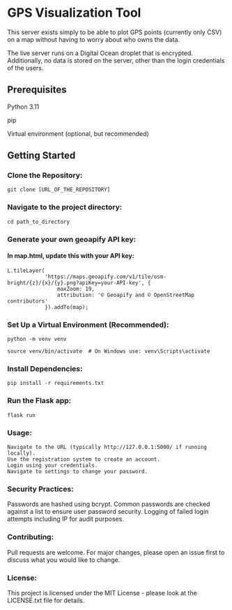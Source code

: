 # GPS Visualization Tool

This server exists simply to be able to plot GPS points (currently only CSV) on a map without having to worry about who owns the data.

The live server runs on a Digital Ocean droplet that is encrypted. Additionally, no data is stored on the server, other than
the login credentials of the users.

## Prerequisites

Python 3.11

pip

Virtual environment (optional, but recommended)

## Getting Started

### Clone the Repository:

```
git clone [URL_OF_THE_REPOSITORY]
```

### Navigate to the project directory:

```
cd path_to_directory
```

### Generate your own geoapify API key:

#### In map.html, update this with your API key:

```
L.tileLayer(
            'https://maps.geoapify.com/v1/tile/osm-bright/{z}/{x}/{y}.png?apiKey=your-API-key', {
                maxZoom: 19,
                attribution: '© Geoapify and © OpenStreetMap contributors'
            }).addTo(map);
```

### Set Up a Virtual Environment (Recommended):

```
python -m venv venv

source venv/bin/activate  # On Windows use: venv\Scripts\activate
```

### Install Dependencies:

```
pip install -r requirements.txt
```

### Run the Flask app:

```
flask run
```

### Usage:

```
Navigate to the URL (typically http://127.0.0.1:5000/ if running locally).
Use the registration system to create an account.
Login using your credentials.
Navigate to settings to change your password.
```

### Security Practices:
Passwords are hashed using bcrypt.
Common passwords are checked against a list to ensure user password security.
Logging of failed login attempts including IP for audit purposes.

### Contributing:
Pull requests are welcome. 
For major changes, please open an issue first to discuss what you would like to change.


### License:
This project is licensed under the MIT License - please look at the LICENSE.txt file for details.
